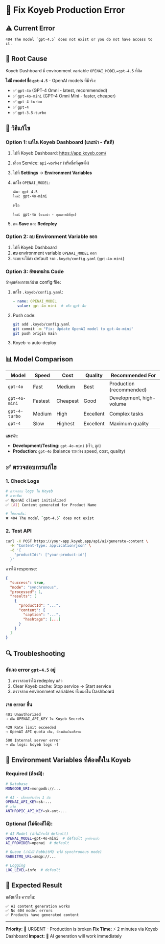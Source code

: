 # 🔧 Fix Koyeb Production Error

## ⚠️ Current Error
```
404 The model `gpt-4.5` does not exist or you do not have access to it.
```

## 🎯 Root Cause
Koyeb Dashboard มี environment variable `OPENAI_MODEL=gpt-4.5` ที่ผิด

**ไม่มี model ชื่อ `gpt-4.5`** - OpenAI models ที่มีจริง:
- ✅ `gpt-4o` (GPT-4 Omni - latest, recommended)
- ✅ `gpt-4o-mini` (GPT-4 Omni Mini - faster, cheaper)
- ✅ `gpt-4-turbo`
- ✅ `gpt-4`
- ✅ `gpt-3.5-turbo`

## 🚀 วิธีแก้ไข

### Option 1: แก้ใน Koyeb Dashboard (แนะนำ - ทันที)

1. ไปที่ Koyeb Dashboard: https://app.koyeb.com/
2. เลือก Service: `api-worker` (หรือชื่อที่คุณตั้ง)
3. ไปที่ **Settings** → **Environment Variables**
4. แก้ไข `OPENAI_MODEL`:
   ```
   เดิม: gpt-4.5
   ใหม่: gpt-4o-mini
   ```
   หรือ
   ```
   ใหม่: gpt-4o (แนะนำ - คุณภาพดีที่สุด)
   ```

5. กด **Save** และ **Redeploy**

### Option 2: ลบ Environment Variable ออก

1. ไปที่ Koyeb Dashboard
2. **ลบ** environment variable `OPENAI_MODEL` ออก
3. ระบบจะใช้ค่า default จาก `.koyeb/config.yaml` (`gpt-4o-mini`)

### Option 3: อัพเดทผ่าน Code

ถ้าคุณต้องการแก้ผ่าน config file:

1. แก้ไข `.koyeb/config.yaml`:
   ```yaml
   - name: OPENAI_MODEL
     value: gpt-4o-mini  # หรือ gpt-4o
   ```

2. Push code:
   ```bash
   git add .koyeb/config.yaml
   git commit -m "Fix: Update OpenAI model to gpt-4o-mini"
   git push origin main
   ```

3. Koyeb จะ auto-deploy

## 📊 Model Comparison

| Model | Speed | Cost | Quality | Recommended For |
|-------|-------|------|---------|----------------|
| `gpt-4o` | Fast | Medium | Best | Production (recommended) |
| `gpt-4o-mini` | Fastest | Cheapest | Good | Development, high-volume |
| `gpt-4-turbo` | Medium | High | Excellent | Complex tasks |
| `gpt-4` | Slow | Highest | Excellent | Maximum quality |

**แนะนำ:**
- **Development/Testing**: `gpt-4o-mini` (เร็ว, ถูก)
- **Production**: `gpt-4o` (balance ระหว่าง speed, cost, quality)

## ✅ ตรวจสอบการแก้ไข

### 1. Check Logs
```bash
# ตรวจสอบ logs ใน Koyeb
# ควรเห็น:
✅ OpenAI client initialized
✅ [AI] Content generated for Product Name

# ไม่ควรเห็น:
❌ 404 The model `gpt-4.5` does not exist
```

### 2. Test API
```bash
curl -X POST https://your-app.koyeb.app/api/ai/generate-content \
  -H "Content-Type: application/json" \
  -d '{
    "productIds": ["your-product-id"]
  }'
```

ควรได้ response:
```json
{
  "success": true,
  "mode": "synchronous",
  "processed": 1,
  "results": [
    {
      "productId": "...",
      "content": {
        "caption": "...",
        "hashtags": [...]
      }
    }
  ]
}
```

## 🔍 Troubleshooting

### ยังเจอ error `gpt-4.5` อยู่
1. ตรวจสอบว่าได้ redeploy แล้ว
2. Clear Koyeb cache: Stop service → Start service
3. ตรวจสอบ environment variables ทั้งหมดใน Dashboard

### เจอ error อื่น
```
401 Unauthorized
→ เช็ค OPENAI_API_KEY ใน Koyeb Secrets

429 Rate limit exceeded
→ OpenAI API quota เต็ม, ต้องเติมเงินหรือรอ

500 Internal server error
→ เช็ค logs: koyeb logs -f
```

## 📝 Environment Variables ที่ต้องตั้งใน Koyeb

### Required (ต้องมี):
```bash
# Database
MONGODB_URI=mongodb://...

# AI - เลือกอย่างน้อง 1 อัน
OPENAI_API_KEY=sk-...
# หรือ
ANTHROPIC_API_KEY=sk-ant-...
```

### Optional (ไม่ต้องก็ได้):
```bash
# AI Model (ถ้าไม่ใส่จะใช้ default)
OPENAI_MODEL=gpt-4o-mini  # default ถูกต้องแล้ว
AI_PROVIDER=openai  # default

# Queue (ถ้าไม่มี RabbitMQ จะใช้ synchronous mode)
RABBITMQ_URL=amqp://...

# Logging
LOG_LEVEL=info  # default
```

## 🎉 Expected Result

หลังแก้ไข ควรเห็น:
```
✅ AI content generation works
✅ No 404 model errors
✅ Products have generated content
```

---

**Priority:** 🔴 URGENT - Production is broken
**Fix Time:** ⚡ 2 minutes via Koyeb Dashboard
**Impact:** 🎯 AI generation will work immediately
